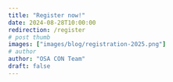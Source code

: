 ```yaml
---
title: "Register now!"
date: 2024-08-28T10:00:00
redirection: /register
# post thumb
images: ["images/blog/registration-2025.png"]
# author
author: "OSA CON Team"
draft: false
---
```


